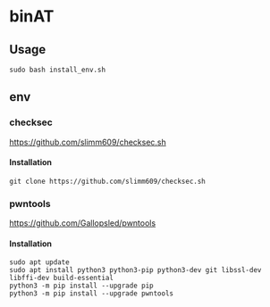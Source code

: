 # binAT

## Usage

```
sudo bash install_env.sh
```

## env

### checksec

https://github.com/slimm609/checksec.sh

#### Installation

```
git clone https://github.com/slimm609/checksec.sh
```

### pwntools

https://github.com/Gallopsled/pwntools

#### Installation

```
sudo apt update
sudo apt install python3 python3-pip python3-dev git libssl-dev libffi-dev build-essential
python3 -m pip install --upgrade pip
python3 -m pip install --upgrade pwntools
```
